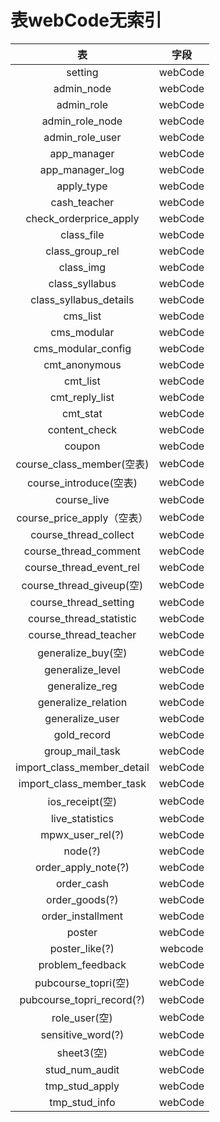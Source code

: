 # 表webCode无索引

| 表| 字段|
|:-:|:-:|
|setting|webCode|
|admin_node|webCode|
|admin_role|webCode|
|admin_role_node|webCode|
|admin_role_user|webCode|
|app_manager|webCode|
|app_manager_log|webCode|
|apply_type|webCode|
|cash_teacher|webCode|
|check_orderprice_apply|webCode|
|class_file|webCode|
|class_group_rel|webCode|
|class_img|webCode|
|class_syllabus|webCode|
|class_syllabus_details|webCode|
|cms_list|webCode|
|cms_modular|webCode|
|cms_modular_config|webCode|
|cmt_anonymous|webCode|
|cmt_list|webCode|
|cmt_reply_list|webCode|
|cmt_stat|webCode|
|content_check|webCode|
|coupon|webCode|
|course_class_member(空表)|webCode|
|course_introduce(空表)|webCode|
|course_live|webCode|
|course_price_apply（空表）|webCode|
|course_thread_collect|webCode|
|course_thread_comment|webCode|
|course_thread_event_rel|webCode|
|course_thread_giveup(空)|webCode|
|course_thread_setting|webCode|
|course_thread_statistic|webCode|
|course_thread_teacher|webCode|
|generalize_buy(空)|webCode|
|generalize_level|webCode|
|generalize_reg|webCode|
|generalize_relation|webCode|
|generalize_user|webCode|
|gold_record|webCode|
|group_mail_task|webCode|
|import_class_member_detail|webCode|
|import_class_member_task|webCode|
|ios_receipt(空)|webCode|
|live_statistics|webCode|
|mpwx_user_rel(?)|webCode|
|node(?)|webCode|
|order_apply_note(?)|webCode|
|order_cash|webCode|
|order_goods(?)|webCode|
|order_installment|webCode|
|poster|webCode|
|poster_like(?)|webcode|
|problem_feedback|webCode|
|pubcourse_topri(空)|webCode|
|pubcourse_topri_record(?)|webCode|
|role_user(空)|webCode|
|sensitive_word(?)|webCode|
|sheet3(空)|webCode|
|stud_num_audit|webCode|
|tmp_stud_apply|webCode|
|tmp_stud_info|webCode|

